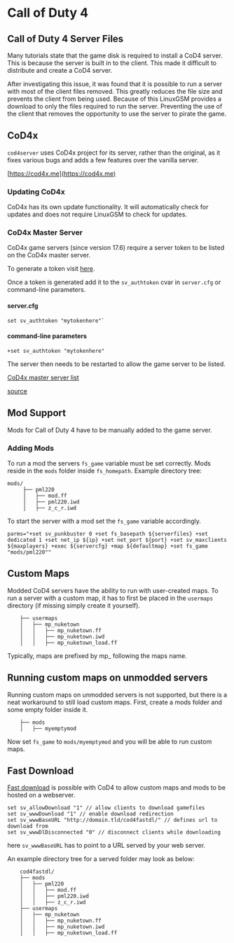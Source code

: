 # Call of Duty 4

## Call of Duty 4 Server Files

Many tutorials state that the game disk is required to install a CoD4 server. This is because the server is built in to the client. This made it difficult to distribute and create a CoD4 server.

After investigating this issue, it was found that it is possible to run a server with most of the client files removed. This greatly reduces the file size and prevents the client from being used. Because of this LinuxGSM provides a download to only the files required to run the server. Preventing the use of the client that removes the opportunity to use the server to pirate the game.

## CoD4x

`cod4server` uses CoD4x project for its server, rather than the original, as it fixes various bugs and adds a few features over the vanilla server.

[https://cod4x.me](https://cod4x.me)

### Updating CoD4x

CoD4x has its own update functionality. It will automatically check for updates and does not require LinuxGSM to check for updates.

### CoD4x Master Server

CoD4x game servers \(since version 17.6\) require a server token to be listed on the CoD4x master server.

To generate a token visit [here](https://cod4master.cod4x.me/index.php?token_generator=true).

Once a token is generated add it to the `sv_authtoken` cvar in `server.cfg` or command-line parameters.

#### server.cfg

```text
set sv_authtoken "mytokenhere"`
```

#### command-line parameters

```text
+set sv_authtoken "mytokenhere"
```

The server then needs to be restarted to allow the game server to be listed.

[CoD4x master server list](http://cod4master.cod4x.me/)

[source](https://cod4x.me/index.php?/forums/topic/2814-new-requirement-for-cod4-x-servers-to-get-listed-on-masterserver/)

## Mod Support

Mods for Call of Duty 4 have to be manually added to the game server.

### Adding Mods

To run a mod the servers `fs_game` variable must be set correctly. Mods reside in the `mods` folder inside `fs_homepath`. Example directory tree:

```text
mods/                                  
     ├── pml220                         
     │   ├── mod.ff                         
     │   ├── pml220.iwd                     
     │   ├── z_c_r.iwd
```

To start the server with a mod set the `fs_game` variable accordingly.

```text
parms="+set sv_punkbuster 0 +set fs_basepath ${serverfiles} +set dedicated 1 +set net_ip ${ip} +set net_port ${port} +set sv_maxclients ${maxplayers} +exec ${servercfg} +map ${defaultmap} +set fs_game "mods/pml220""
```

## Custom Maps

Modded CoD4 servers have the ability to run with user-created maps. To run a server with a custom map, it has to first be placed in the `usermaps` directory \(if missing simply create it yourself\).

```text
    ├── usermaps
    │   ├── mp_nuketown
    │   │   ├── mp_nuketown.ff
    │   │   ├── mp_nuketown.iwd
    │   │   ├── mp_nuketown_load.ff
```

Typically, maps are prefixed by mp\_ following the maps name.

## Running custom maps on unmodded servers

Running custom maps on unmodded servers is not supported, but there is a neat workaround to still load custom maps. First, create a mods folder and some empty folder inside it.

```text
    ├── mods
    │   ├── myemptymod
```

Now set `fs_game` to `mods/myemptymod` and you will be able to run custom maps.

## Fast Download

[Fast download](../commands/fastdl.md) is possible with CoD4 to allow custom maps and mods to be hosted on a webserver.

```text
set sv_allowDownload "1" // allow clients to download gamefiles
set sv_wwwDownload "1" // enable download redirection
set sv_wwwBaseURL "http://domain.tld/cod4fastdl/" // defines url to download from
set sv_wwwDlDisconnected "0" // disconnect clients while downloading
```

here `sv_wwwBaseURL` has to point to a URL served by your web server.

An example directory tree for a served folder may look as below:

```text
    cod4fastdl/
    ├── mods
    │   ├── pml220
    │   │   ├── mod.ff
    │   │   ├── pml220.iwd
    │   │   ├── z_c_r.iwd
    ├── usermaps
    │   ├── mp_nuketown
    │   │   ├── mp_nuketown.ff
    │   │   ├── mp_nuketown.iwd
    │   │   ├── mp_nuketown_load.ff
```

